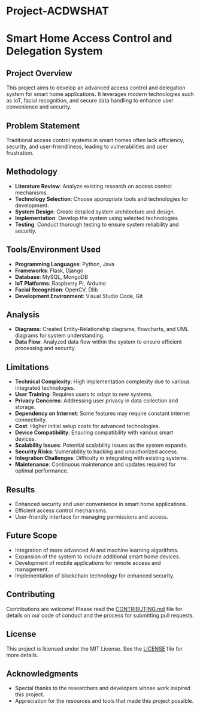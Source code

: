 # Project-ACDWSHAT

# Smart Home Access Control and Delegation System

## Project Overview
This project aims to develop an advanced access control and delegation system for smart home applications. It leverages modern technologies such as IoT, facial recognition, and secure data handling to enhance user convenience and security.

## Problem Statement
Traditional access control systems in smart homes often lack efficiency, security, and user-friendliness, leading to vulnerabilities and user frustration.

## Methodology
- **Literature Review**: Analyze existing research on access control mechanisms.
- **Technology Selection**: Choose appropriate tools and technologies for development.
- **System Design**: Create detailed system architecture and design.
- **Implementation**: Develop the system using selected technologies.
- **Testing**: Conduct thorough testing to ensure system reliability and security.

## Tools/Environment Used
- **Programming Languages**: Python, Java
- **Frameworks**: Flask, Django
- **Database**: MySQL, MongoDB
- **IoT Platforms**: Raspberry Pi, Arduino
- **Facial Recognition**: OpenCV, Dlib
- **Development Environment**: Visual Studio Code, Git

## Analysis
- **Diagrams**: Created Entity-Relationship diagrams, flowcharts, and UML diagrams for system understanding.
- **Data Flow**: Analyzed data flow within the system to ensure efficient processing and security.

## Limitations
- **Technical Complexity**: High implementation complexity due to various integrated technologies.
- **User Training**: Requires users to adapt to new systems.
- **Privacy Concerns**: Addressing user privacy in data collection and storage.
- **Dependency on Internet**: Some features may require constant internet connectivity.
- **Cost**: Higher initial setup costs for advanced technologies.
- **Device Compatibility**: Ensuring compatibility with various smart devices.
- **Scalability Issues**: Potential scalability issues as the system expands.
- **Security Risks**: Vulnerability to hacking and unauthorized access.
- **Integration Challenges**: Difficulty in integrating with existing systems.
- **Maintenance**: Continuous maintenance and updates required for optimal performance.

## Results
- Enhanced security and user convenience in smart home applications.
- Efficient access control mechanisms.
- User-friendly interface for managing permissions and access.

## Future Scope
- Integration of more advanced AI and machine learning algorithms.
- Expansion of the system to include additional smart home devices.
- Development of mobile applications for remote access and management.
- Implementation of blockchain technology for enhanced security.

## Contributing
Contributions are welcome! Please read the [CONTRIBUTING.md](CONTRIBUTING.md) file for details on our code of conduct and the process for submitting pull requests.

## License
This project is licensed under the MIT License. See the [LICENSE](LICENSE.md) file for more details.

## Acknowledgments
- Special thanks to the researchers and developers whose work inspired this project.
- Appreciation for the resources and tools that made this project possible.
